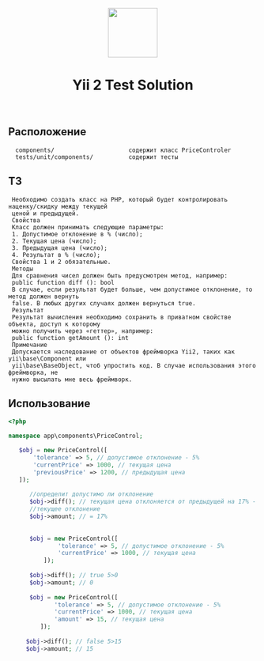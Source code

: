 <p align="center">
    <a href="https://github.com/yiisoft" target="_blank">
        <img src="https://avatars0.githubusercontent.com/u/993323" height="100px">
    </a>
    <h1 align="center">Yii 2 Test Solution</h1>
    <br>
</p>

Расположение
-------------------

      components/                     содержит класс PriceControler
      tests/unit/components/          содержит тесты
      
ТЗ
-------------------
     Необходимо создать класс на PHP, который будет контролировать наценку/скидку между текущей
     ценой и предыдущей.
     Свойства
     Класс должен принимать следующие параметры:
     1. Допустимое отклонение в % (число);
     2. Текущая цена (число);
     3. Предыдущая цена (число);
     4. Результат в % (число);
     Свойства 1 и 2 обязательные.
     Методы
     Для сравнения чисел должен быть предусмотрен метод, например:
     public function diff (): bool
     В случае, если результат будет больше, чем допустимое отклонение, то метод должен вернуть
     false. В любых других случаях должен вернуться true.
     Результат
     Результат вычисления необходимо сохранить в приватном свойстве объекта, доступ к которому
     можно получить через «геттер», например:
     public function getAmount (): int
     Примечание
     Допускается наследование от объектов фреймворка Yii2, таких как yii\base\Component или
     yii\base\BaseObject, чтоб упростить код. В случае использования этого фреймворка, не
     нужно высылать мне весь фреймворк.
     
 Использование
 -------------------
 ```php
 <?php
 
 namespace app\components\PriceControl;
 
    $obj = new PriceControl([
        'tolerance' => 5, // допустимое отклонение - 5%
        'currentPrice' => 1000, // текущая цена
        'previousPrice' => 1200, // предыдущая цена
    ]);
  
       //определит допустимо ли отклонение
       $obj->diff(); // текущая цена отклоняется от предыдущей на 17% - вернёт false
       //текущее отклонение
       $obj->amount; // = 17%
       
       
       $obj = new PriceControl([
               'tolerance' => 5, // допустимое отклонение - 5%
               'currentPrice' => 1000, // текущая цена
           ]);
       
       $obj->diff(); // true 5>0
       $obj->amount; // 0
       
       $obj = new PriceControl([
              'tolerance' => 5, // допустимое отклонение - 5%
              'currentPrice' => 1000, // текущая цена
              'amount' => 15, // текущая цена
          ]);
      
      $obj->diff(); // false 5>15
      $obj->amount; // 15
```